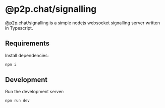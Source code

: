 # @p2p.chat/signalling

@p2p.chat/signalling is a simple nodejs websocket signalling server written in Typescript.

## Requirements

Install dependencies:

```bash
npm i
```

## Development

Run the development server:

```bash
npm run dev
```
